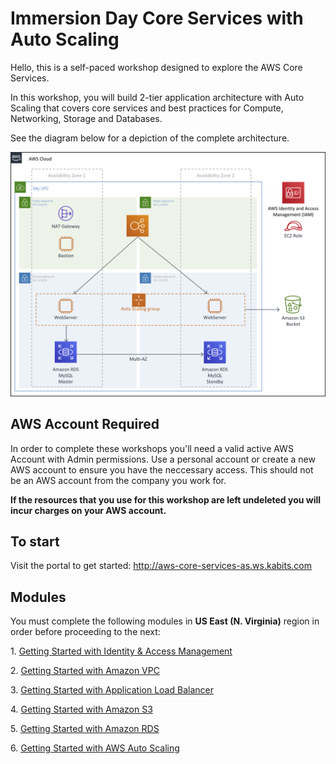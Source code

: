# Immersion Day Core Services with Auto Scaling

Hello, this is a self-paced workshop designed to explore the AWS Core Services.

In this workshop, you will build 2-tier application architecture with Auto Scaling that covers core services and best practices for Compute, Networking, Storage and Databases.

See the diagram below for a depiction of the complete architecture.

![Immersion Day Core Services with Auto Scaling](docs/images/aws.png)

## AWS Account Required

In order to complete these workshops you'll need a valid active AWS Account with Admin permissions. Use a personal account or create a new AWS account to ensure you have the neccessary access. This should not be an AWS account from the company you work for.

**If the resources that you use for this workshop are left undeleted you will incur charges on your AWS account.**

## To start

Visit the portal to get started: http://aws-core-services-as.ws.kabits.com

## Modules

You must complete the following modules in **US East (N. Virginia)** region in order before proceeding to the next:

1\. [Getting Started with Identity & Access Management](docs/getting-started-with-aws-iam.md "AWS IAM")

2\. [Getting Started with Amazon VPC](docs/getting-started-with-amazon-vpc.md "Amazon VPC")

3\. [Getting Started with Application Load Balancer](docs/getting-started-with-alb.md "Application Load Balancer")

4\. [Getting Started with Amazon S3](docs/getting-started-with-amazon-s3.md "Amazon S3")

5\. [Getting Started with Amazon RDS](docs/getting-started-with-amazon-rds.md "Amazon RDS")

6\. [Getting Started with AWS Auto Scaling](docs/getting-started-with-autoscaling.md "AWS Auto Scaling")